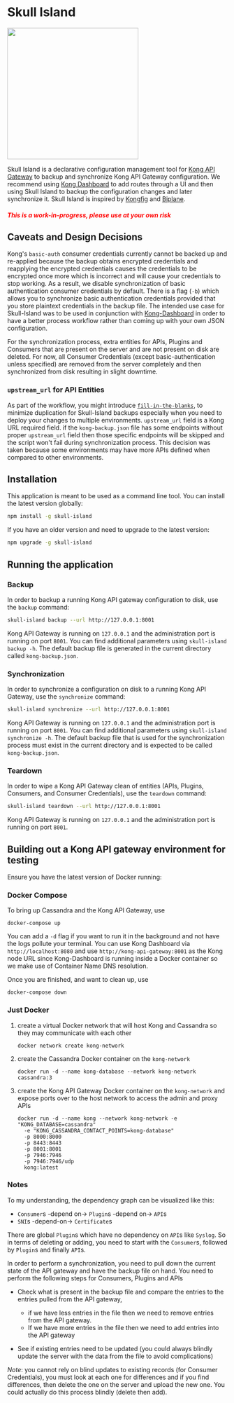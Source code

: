 # Skull Island
<img src="https://user-images.githubusercontent.com/14280155/27614840-3549c276-5b72-11e7-97e2-71ea760664d2.png" width=300 />

Skull Island is a declarative configuration management tool for
[Kong API Gateway](https://getkong.org/) to backup and synchronize Kong
API Gateway configuration. We recommend using [Kong Dashboard](https://github.com/PGBI/kong-dashboard)
to add routes through a UI and then using Skull Island to backup the
configuration changes and later synchronize it. Skull Island is inspired by [Kongfig](https://github.com/mybuilder/kongfig) and [Biplane](https://github.com/articulate/biplane).

<h5>
    <span style="color:red">This is a work-in-progress, please use at your own risk</span>
</h5>

## Caveats and Design Decisions
Kong's `basic-auth` consumer credentials currently cannot be backed up
and re-applied because the backup obtains encrypted credentials and
reapplying the encrypted credentials causes the credentials to be
encrypted once more which is incorrect and will cause your credentials
to stop working. As a result, we disable synchronization of basic
authentication consumer credentials by default. There is a flag (`-b`)
which allows you to synchronize basic authentication credentials
provided that you store plaintext credentials in the backup file. The
intended use case for Skull-Island was to be used in conjunction with
[Kong-Dashboard](https://github.com/PGBI/kong-dashboard) in order to
have a better process workflow rather than coming up with your own JSON
configuration.

For the synchronization process, extra entities for APIs, Plugins and
Consumers that are present on the server and are not present on disk are
deleted. For now, all Consumer Credentials (except basic-authentication
unless specified) are removed from the server completely and then
synchronized from disk resulting in slight downtime.

### `upstream_url` for API Entities
As part of the workflow, you might introduce
[`fill-in-the-blanks`](https://github.com/calvinlfer/fill-in-the-blanks),
to minimize duplication for Skull-Island backups especially when you
need to deploy your changes to multiple environments. `upstream_url`
field is a Kong URL required field. if the `kong-backup.json` file has
some endpoints without proper `upstream_url` field then those specific
endpoints will be skipped and the script won't fail during synchronization
process. This decision was taken because some environments may have more
APIs defined when compared to other environments.

## Installation
This application is meant to be used as a command line tool.
You can install the latest version globally:
```bash
npm install -g skull-island
```

If you have an older version and need to upgrade to the latest version:
```bash
npm upgrade -g skull-island
```

## Running the application

### Backup
In order to backup a running Kong API gateway configuration to disk, use
the `backup` command:
```bash
skull-island backup --url http://127.0.0.1:8001
```

Kong API Gateway is running on `127.0.0.1` and the administration port
is running on port `8001`. You can find additional parameters using
`skull-island backup -h`. The default backup file is generated in the
current directory called `kong-backup.json`.

### Synchronization
In order to synchronize a configuration on disk to a running Kong API
Gateway, use the `synchronize` command:
```bash
skull-island synchronize --url http://127.0.0.1:8001
```

Kong API Gateway is running on `127.0.0.1` and the administration port
is running on port `8001`. You can find additional parameters using
`skull-island synchronize -h`. The default backup file that is used for
the synchronization process must exist in the current directory and is
expected to be called `kong-backup.json`.

### Teardown
In order to wipe a Kong API Gateway clean of entities (APIs, Plugins,
Consumers, and Consumer Credentials), use the `teardown` command:
```bash
skull-island teardown --url http://127.0.0.1:8001
```

Kong API Gateway is running on `127.0.0.1` and the administration port
is running on port `8001`.

## Building out a Kong API gateway environment for testing
Ensure you have the latest version of Docker running:

### Docker Compose
To bring up Cassandra and the Kong API Gateway, use
```
docker-compose up
```

You can add a `-d` flag if you want to run it in the background and not
have the logs pollute your terminal. You can use Kong Dashboard via
`http://localhost:8080` and use `http://kong-api-gateway:8001` as the
Kong node URL since Kong-Dashboard is running inside a Docker
container so we make use of Container Name DNS resolution.

Once you are finished, and want to clean up, use
```
docker-compose down
```

### Just Docker
1. create a virtual Docker network that will host Kong and Cassandra so
they may communicate with each other

    ```
    docker network create kong-network
    ```

2. create the Cassandra Docker container on the `kong-network`

    ```
    docker run -d --name kong-database --network kong-network cassandra:3
    ```

3. create the Kong API Gateway Docker container on the `kong-network` and
expose ports over to the host network to access the admin and proxy APIs

    ```
    docker run -d --name kong --network kong-network -e "KONG_DATABASE=cassandra"
      -e "KONG_CASSANDRA_CONTACT_POINTS=kong-database"
      -p 8000:8000
      -p 8443:8443
      -p 8001:8001
      -p 7946:7946
      -p 7946:7946/udp
      kong:latest
    ```

### Notes
To my understanding, the dependency graph can be visualized like this:

- `Consumer`s -depend on-> `Plugin`s -depend on-> `API`s
- `SNI`s -depend-on-> `Certificate`s


There are global `Plugin`s which have no dependency on `API`s like `Syslog`.
So in terms of deleting or adding, you need to start with the `Consumer`s,
followed by `Plugin`s and finally `API`s.


In order to perform a synchronization, you need to pull down the current
state of the API gateway and have the backup file on hand. You need to
perform the following steps for Consumers, Plugins and APIs

- Check what is present in the backup file and compare the entries to
the entries pulled from the API gateway,
    - if we have less entries in the file then we need to remove entries
    from the API gateway.
    - If we have more entries in the file then we need to add entries
    into the API gateway

- See if existing entries need to be updated (you could always blindly
update the server with the data from the file to avoid complications)

*Note*: you cannot rely on blind updates to existing records
(for Consumer Credentials), you must look at each one for differences
and if you find differences, then delete the one on the server and
upload the new one. You could actually do this process blindly
(delete then add).
